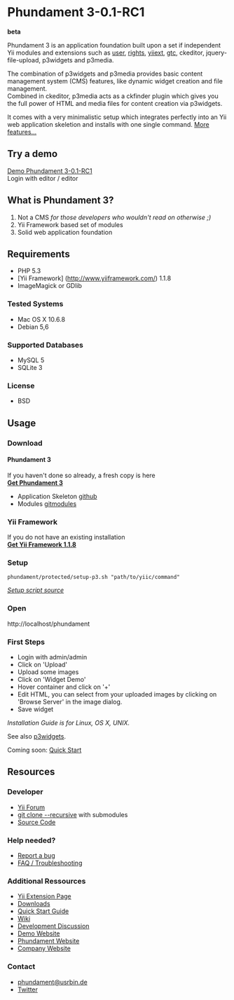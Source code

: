 Phundament 3-0.1-RC1
====================

**beta**

Phundament 3 is an application foundation built upon a set if independent Yii modules and extensions such as [user](http://www.yiiframework.com/extension/yii-user/), [rights](http://www.yiiframework.com/extension/rights/), [yiiext](http://code.google.com/p/yiiext/), [gtc](https://github.com/schmunk42/gii-template-collection), ckeditor, jquery-file-upload, p3widgets and p3media.

The combination of p3widgets and p3media provides basic content management system (CMS) features, like dynamic widget creation and file management.  
Combined in ckeditor, p3media acts as a ckfinder plugin which gives you the full power of HTML and media files for content creation via p3widgets.  

It comes with a very minimalistic setup which integrates perfectly into an Yii web application skeletion and installs with one single command.
[More features...](https://github.com/schmunk42/phundament/wiki/Features)


Try a demo
----------

[Demo Phundament 3-0.1-RC1](http://demo.phundament.com/3.0-dev)  
Login with editor / editor


What is Phundament 3?
---------------------

 1.  Not a CMS *for those developers who wouldn't read on otherwise ;)*
 2.  Yii Framework based set of modules
 3.  Solid web application foundation


Requirements
------------

 *  PHP 5.3
 *  [Yii Framework] (http://www.yiiframework.com/) 1.1.8
 *  ImageMagick or GDlib

### Tested Systems
 *  Mac OS X 10.6.8
 *  Debian 5,6

### Supported Databases
 *  MySQL 5
 *  SQLite 3

### License
 *  BSD


Usage
-----

### Download

#### Phundament 3
If you haven't done so already, a fresh copy is here  
**[Get Phundament 3](https://github.com/schmunk42/phundament/downloads)**
  
  * Application Skeleton [github](https://github.com/schmunk42/phundament)
  * Modules [gitmodules](https://github.com/schmunk42/phundament/blob/master/.gitmodules)

### Yii Framework
If you do not have an existing installation  
**[Get Yii Framework 1.1.8](http://yii.googlecode.com/files/yii-1.1.8.r3324.tar.gz)**


### Setup
```
phundament/protected/setup-p3.sh "path/to/yiic/command"
```  
*[Setup script source](https://github.com/schmunk42/phundament/blob/master/protected/setup-p3.sh)*


### Open
http://localhost/phundament


### First Steps
  * Login with admin/admin
  * Click on 'Upload'
  * Upload some images
  * Click on 'Widget Demo'
  * Hover container and click on '+'
  * Edit HTML, you can select from your uploaded images by clicking on 'Browse Server' in the image dialog.
  * Save widget


*Installation Guide is for Linux, OS X, UNIX.*

See also [p3widgets](http://www.yiiframework.com/extension/p3widgets/).

Coming soon: [Quick Start](https://github.com/schmunk42/phundament/wiki/Quick-Start)


Resources
---------

### Developer
 *  [Yii Forum](http://www.yiiframework.com/forum/index.php?/topic/24696-extension-phundament/)
 *  [git clone --recursive](https://github.com/schmunk42/phundament/wiki/Installation) with submodules
 *  [Source Code](https://github.com/schmunk42/phundament/)


### Help needed?
 *  [Report a bug](https://github.com/schmunk42/phundament/issues)
 *  [FAQ / Troubleshooting](https://github.com/schmunk42/phundament/wiki/FAQ)


### Additional Ressources
 *  [Yii Extension Page](http://www.yiiframework.com/extension/phundament/)
 *  [Downloads](https://github.com/schmunk42/phundament/downloads)
 *  [Quick Start Guide](https://github.com/schmunk42/phundament/wiki/Quick-Start)
 *  [Wiki](https://github.com/schmunk42/phundament/wiki/)
 *  [Development Discussion](http://www.yiiframework.com/forum/index.php?/topic/17591-planning-yii-cms-a-different-approach/)
 *  [Demo Website](http://demo.phundament.com/3.0-dev/)
 *  [Phundament Website](http://phundament.com)
 *  [Company Website](http://herzogkommunikation.de)


### Contact
 *  phundament@usrbin.de
 *  [Twitter](http://twitter.com/#!/phundament)
